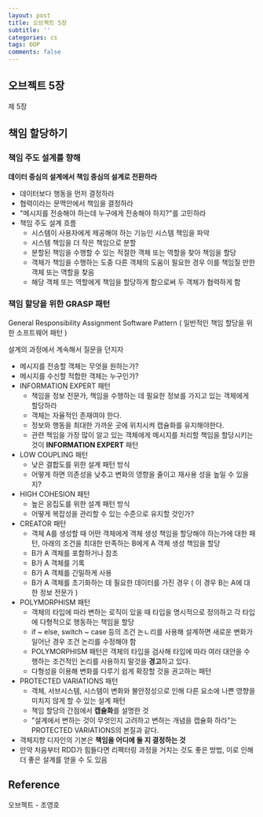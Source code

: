 ```yaml
---
layout: post
title: 오브젝트 5장
subtitle: ''
categories: cs
tags: OOP
comments: false
---
```


## 오브젝트 5장

제 5장

## 책임 할당하기

### 책임 주도 설계를 향해

**데이터 중심의 설계에서 책임 중심의 설계로 전환하라**

- 데이터보다 행동을 먼저 결정하라
- 협력이라는 문맥안에서 책임을 결정하라
- "메시지를 전송해야 하는데 누구에게 전송해야 하지?"를 고민하라
- 책임 주도 설계 흐름
  - 시스템이 사용자에게 제공해야 하는 기능인 시스템 책임을 파악
  - 시스템 책임을 더 작은 책임으로 분할
  - 분할된 책임을 수행할 수 있는 적절한 객체 또는 역할을 찾아 책임을 할당
  - 객체가 책임을 수행하는 도중 다른 객체의 도움이 필요한 경우 이를 책임질 만한 객체 또는 역할을 찾음
  - 해당 객체 또는 역할에게 책임을 할당하게 함으로써 두 객체가 협력하게 함

### 책임 할당을 위한 GRASP 패턴

 General Responsibility Assignment Software Pattern ( 일반적인 책임 할당을 위한 소프트웨어 패턴 )

 설계의 과정에서 계속해서 질문을 던지자

- 메시지를 전송할 객체는 무엇을 원하는가?
- 메시지를 수신할 적합한 객체는 누구인가?
- INFORMATION EXPERT 패턴
  - 책임을 정보 전문가, 책임을 수행하는 데 필요한 정보를 가지고 있는 객체에게 할당하라
  - 객체는 자율적인 존재여야 한다.
  - 정보와 행동을 최대한 가까운 곳에 위치시켜 캡슐화를 유지해야한다.
  - 관련 책임을 가장 많이 알고 있는 객체에게 메시지를 처리할 책임을 할당시키는 것이 **INFORMATION EXPERT** 패턴
- LOW COUPLING 패턴
  - 낮은 결합도를 위한 설계 패턴 방식
  - 어떻게 하면 의존성을 낮추고 변화의 영향을 줄이고 재사용 성을 높일 수 있을지?
- HIGH COHESION 패턴
  - 높은 응집도를 위한 설계 패턴 방식
  - 어떻게 복잡성을 관리할 수 있는 수준으로 유지할 것인가?
- CREATOR 패턴
  - 객체 A를 생성할 때 어떤 객체에게 객체 생성 책임을 할당해야 하는가에 대한 패턴, 아래의 조건을 최대한 만족하는 B에게 A 객체 생성 책임을 할당
  - B가 A 객체를 포함하거나 참조
  - B가 A 객체를 기록
  - B가 A 객체를 긴밀하게 사용
  - B가 A 객체를 초기화하는 데 필요한 데이터를 가진 경우 ( 이 경우 B는 A에 대한 정보 전문가 )
- POLYMORPHISM 패턴
  - 객체의 타입에 따라 변하는 로직이 있을 때 타입을 명시적으로 정의하고 각 타입에 다형적으로 행동하는 책임을 할당
  - if ~ else, switch ~ case 등의 조건 논ㄴ리를 사용해 설계하면 새로운 변화가 일어난 경우 조건 논리를 수정해야 함
  - POLYMORPHISM 패턴은 객체의 타입을 검사해 타입에 따라 여러 대안을 수행하는 조건적인 논리를 사용하지 말것을 **경고**하고 있다.
  - 다형성을 이용해 변화를 다루기 쉽게 확장할 것을 권고하는 패턴
- PROTECTED VARIATIONS 패턴
  - 객체, 서브시스템, 시스템이 변화와 불안정성으로 인해 다른 요소에 나쁜 영향을 미치지 않게 할 수 있는 설계 패턴
  - 책임 할당의 간점에서 **캡슐화**를 설명한 것
  - "설계에서 변하는 것이 무엇인지 고려하고 변하는 개념을 캡슐화 하라"는 PROTECTED VARIATIONS의 본질과 같다.
- 객체지향 디자인의 기본은 **책임을 어디에 둘 지 결정하는 것**
- 만약 처음부터 RDD가 힘들다면 리팩터링 과정을 거치는 것도 좋은 방법, 이로 인해 더 좋은 설계를 얻을 수 도 있음


## Reference

오브젝트 - 조영호